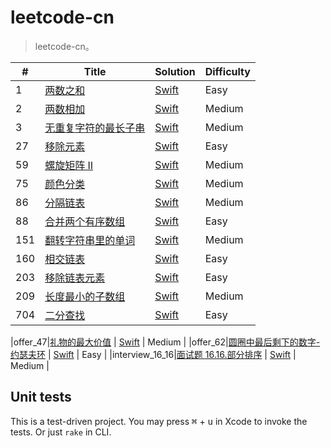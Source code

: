 # leetcode-cn

> leetcode-cn。

| # | Title | Solution | Difficulty |
|---| ----- | -------- | ---------- |
|1|[两数之和](https://leetcode-cn.com/problems/two-sum/) | [Swift](./Tests/Swift/1.swift) | Easy |
|2|[两数相加](https://leetcode-cn.com/problems/add-two-numbers/) | [Swift](./Tests/Swift/2.swift) | Medium |
|3|[无重复字符的最长子串](https://leetcode-cn.com/problems/longest-substring-without-repeating-characters/) | [Swift](./Tests/Swift/3.swift) | Medium |
|27|[移除元素](https://leetcode-cn.com/problems/remove-element/) | [Swift](./Tests/Swift/27.swift) | Easy |
|59|[螺旋矩阵 II](https://leetcode-cn.com/problems/spiral-matrix-ii/) | [Swift](./Tests/Swift/59.swift) | Medium |
|75|[颜色分类](https://leetcode-cn.com/problems/sort-colors/) | [Swift](./Tests/Swift/75.swift) | Medium |
|86|[分隔链表](https://leetcode-cn.com/problems/partition-list/) | [Swift](./Tests/Swift/86.swift) | Medium |
|88|[合并两个有序数组](https://leetcode-cn.com/problems/merge-sorted-array/) | [Swift](./Tests/Swift/88.swift) | Easy |
|151|[翻转字符串里的单词](https://leetcode-cn.com/problems/reverse-words-in-a-string/) | [Swift](./Tests/Swift/151.swift) | Medium |
|160|[相交链表](https://leetcode-cn.com/problems/intersection-of-two-linked-lists/) | [Swift](./Tests/Swift/160.swift) | Easy |
|203|[移除链表元素](https://leetcode-cn.com/problems/remove-linked-list-elements/) | [Swift](./Tests/Swift/203.swift) | Easy |
|209|[长度最小的子数组](https://leetcode-cn.com/problems/minimum-size-subarray-sum/) | [Swift](./Tests/Swift/209.swift) | Medium |
|704|[二分查找](https://leetcode-cn.com/problems/binary-search/) | [Swift](./Tests/Swift/704.swift) | Easy |

|offer_47|[礼物的最大价值](https://leetcode-cn.com/problems/li-wu-de-zui-da-jie-zhi-lcof/) | [Swift](./Tests/Swift/offer_47.swift) | Medium |
|offer_62|[圆圈中最后剩下的数字-约瑟夫环](https://leetcode-cn.com/problems/yuan-quan-zhong-zui-hou-sheng-xia-de-shu-zi-lcof/) | [Swift](./Tests/Swift/offer_62.swift) | Easy |
|interview_16_16|[面试题 16.16.部分排序](https://leetcode-cn.com/problems/sub-sort-lcci/) | [Swift](./Tests/Swift/Interview_16_16.swift) | Medium |

## Unit tests
This is a test-driven project. You may press <kbd>⌘</kbd> + <kbd>u</kbd> in Xcode to invoke the tests. Or just `rake` in CLI.

